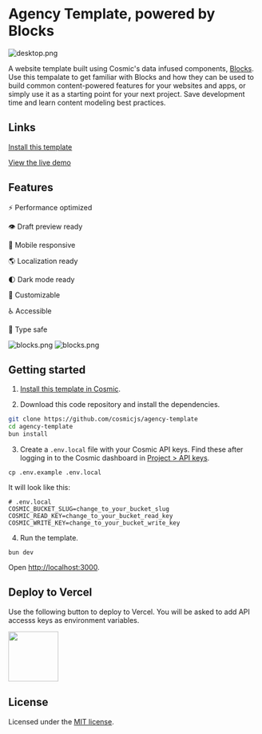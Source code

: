 # Agency Template, powered by Blocks
![desktop.png](https://imgix.cosmicjs.com/69313380-b156-11ee-9844-f9a09795e2a3-desktop.png)

A website template built using Cosmic's data infused components, [Blocks](https://blocks.cosmicjs.com). Use this tempalate to get familiar with Blocks and how they can be used to build common content-powered features for your websites and apps, or simply use it as a starting point for your next project. Save development time and learn content modeling best practices.

## Links

[Install this template](https://www.cosmicjs.com/marketplace/templates/agency)

[View the live demo](https://cosmic-agency-template.vercel.app/)

## Features
⚡️ Performance optimized

👁 Draft preview ready

📱 Mobile responsive

🌎 Localization ready

🌓 Dark mode ready

🔧 Customizable

♿️ Accessible

🦺 Type safe

![blocks.png](https://imgix.cosmicjs.com/271670f0-b156-11ee-9844-f9a09795e2a3-blocks.png)
![blocks.png](https://imgix.cosmicjs.com/0bf19f40-b16d-11ee-9844-f9a09795e2a3-blocks.png)

## Getting started

1. [Install this template in Cosmic](https://www.cosmicjs.com/marketplace/templates/agency).

2. Download this code repository and install the dependencies.
```bash
git clone https://github.com/cosmicjs/agency-template
cd agency-template
bun install
```

3. Create a `.env.local` file with your Cosmic API keys. Find these after logging in to the Cosmic dashboard in [Project > API keys](https://app.cosmicjs.com/?redirect_to=?highlight=api-keys).
```
cp .env.example .env.local
```

It will look like this:
```
# .env.local
COSMIC_BUCKET_SLUG=change_to_your_bucket_slug
COSMIC_READ_KEY=change_to_your_bucket_read_key
COSMIC_WRITE_KEY=change_to_your_bucket_write_key
```

4. Run the template.
```
bun dev
```

Open [http://localhost:3000](http://localhost:3000).

## Deploy to Vercel

Use the following button to deploy to Vercel. You will be asked to add API accesss keys as environment variables.

<a href="https://vercel.com/import/git?c=1&s=https://github.com/cosmicjs/agency-template&env=COSMIC_BUCKET_SLUG,COSMIC_READ_KEY,COSMIC_WRITE_KEY" rel="noopener noreferrer" target="_blank"><img src="https://cdn.cosmicjs.com/d3f0d5e0-c064-11ea-9a05-6f8a16b0b14c-deploy-to-vercel.svg" style="width: 100px;" class="fr-fic fr-dib fr-fil"></a>

## License

Licensed under the [MIT license](https://github.com/cosmicjs/agency-template/blob/main/LICENSE).
